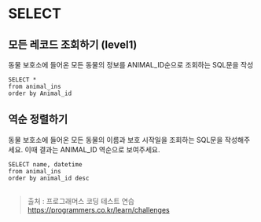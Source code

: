 # SELECT

## 모든 레코드 조회하기 (level1)

동물 보호소에 들어온 모든 동물의 정보를 ANIMAL_ID순으로 조회하는 SQL문을 작성

```mysql
SELECT *
from animal_ins
order by Animal_id
```

## 역순 정렬하기

동물 보호소에 들어온 모든 동물의 이름과 보호 시작일을 조회하는 SQL문을 작성해주세요. 이때 결과는 ANIMAL_ID 역순으로 보여주세요.

```mysql
SELECT name, datetime
from animal_ins
order by animal_id desc
```

## 

> 출처 : 프로그래머스 코딩 테스트 연습  https://programmers.co.kr/learn/challenges


